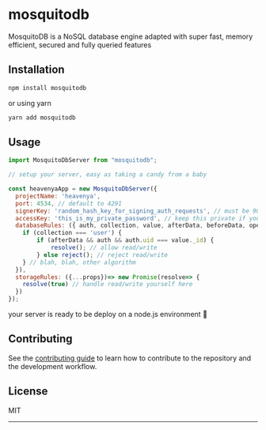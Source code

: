 # mosquitodb

MosquitoDB is a NoSQL database engine adapted with super fast, memory efficient, secured and fully queried features

## Installation

```sh
npm install mosquitodb
```

or using yarn

```sh
yarn add mosquitodb
```

## Usage

```js
import MosquitoDbServer from "mosquitodb";

// setup your server, easy as taking a candy from a baby

const heavenyaApp = new MosquitoDbServer({
  projectName: 'heavenya',
  port: 4534, // default to 4291
  signerKey: 'random_hash_key_for_signing_auth_requests', // must be 90 length
  accessKey: 'this_is_my_private_password', // keep this private if you don't provide databaseRules or storageRules
  databaseRules: ({ auth, collection, value, afterData, beforeData, operation, ...otherProps })=> new Promise((resolve, reject)=> {
    if (collection === 'user') {
        if (afterData && auth && auth.uid === value._id) {
            resolve(); // allow read/write
        } else reject(); // reject read/write
    } // blah, blah, other algorithm
  }),
  storageRules: ({...props})=> new Promise(resolve=> {
    resolve(true) // handle read/write yourself here
  })
});
```

your server is ready to be deploy on a node.js environment 🚀

## Contributing

See the [contributing guide](CONTRIBUTING.md) to learn how to contribute to the repository and the development workflow.

## License

MIT

---
